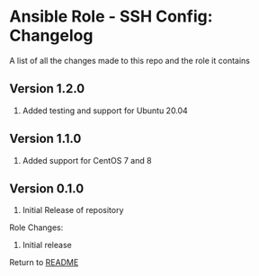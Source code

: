 Ansible Role - SSH Config: Changelog
=====================================
A list of all the changes made to this repo and the role it contains

Version 1.2.0
-------------

1. Added testing and support for Ubuntu 20.04

Version 1.1.0
-------------

1. Added support for CentOS 7 and 8

Version 0.1.0
-------------

1. Initial Release of repository

Role Changes:

1. Initial release

Return to [README](README.md)
